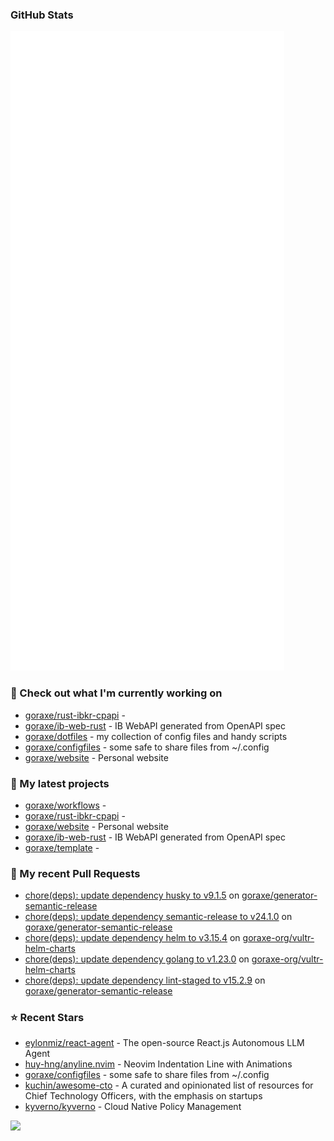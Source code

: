 
### GitHub Stats

<p align="left"><img src="https://raw.githubusercontent.com/goraxe/goraxe/main/github-metrics.svg" /></p>

### 👷 Check out what I'm currently working on

- [goraxe/rust-ibkr-cpapi](https://github.com/goraxe/rust-ibkr-cpapi) - 
- [goraxe/ib-web-rust](https://github.com/goraxe/ib-web-rust) - IB WebAPI generated from OpenAPI spec
- [goraxe/dotfiles](https://github.com/goraxe/dotfiles) - my collection of config files and handy scripts
- [goraxe/configfiles](https://github.com/goraxe/configfiles) - some safe to share files from ~/.config 
- [goraxe/website](https://github.com/goraxe/website) - Personal website
### 🌱 My latest projects

- [goraxe/workflows](https://github.com/goraxe/workflows) - 
- [goraxe/rust-ibkr-cpapi](https://github.com/goraxe/rust-ibkr-cpapi) - 
- [goraxe/website](https://github.com/goraxe/website) - Personal website
- [goraxe/ib-web-rust](https://github.com/goraxe/ib-web-rust) - IB WebAPI generated from OpenAPI spec
- [goraxe/template](https://github.com/goraxe/template) - 
### 🔨 My recent Pull Requests

- [chore(deps): update dependency husky to v9.1.5](https://github.com/goraxe/generator-semantic-release/pull/149) on [goraxe/generator-semantic-release](https://github.com/goraxe/generator-semantic-release)
- [chore(deps): update dependency semantic-release to v24.1.0](https://github.com/goraxe/generator-semantic-release/pull/148) on [goraxe/generator-semantic-release](https://github.com/goraxe/generator-semantic-release)
- [chore(deps): update dependency helm to v3.15.4](https://github.com/goraxe-org/vultr-helm-charts/pull/42) on [goraxe-org/vultr-helm-charts](https://github.com/goraxe-org/vultr-helm-charts)
- [chore(deps): update dependency golang to v1.23.0](https://github.com/goraxe-org/vultr-helm-charts/pull/41) on [goraxe-org/vultr-helm-charts](https://github.com/goraxe-org/vultr-helm-charts)
- [chore(deps): update dependency lint-staged to v15.2.9](https://github.com/goraxe/generator-semantic-release/pull/147) on [goraxe/generator-semantic-release](https://github.com/goraxe/generator-semantic-release)
### ⭐ Recent Stars

- [eylonmiz/react-agent](https://github.com/eylonmiz/react-agent) - The open-source React.js Autonomous LLM Agent
- [huy-hng/anyline.nvim](https://github.com/huy-hng/anyline.nvim) - Neovim Indentation Line with Animations
- [goraxe/configfiles](https://github.com/goraxe/configfiles) - some safe to share files from ~/.config 
- [kuchin/awesome-cto](https://github.com/kuchin/awesome-cto) - A curated and opinionated list of resources for Chief Technology Officers, with the emphasis on startups
- [kyverno/kyverno](https://github.com/kyverno/kyverno) - Cloud Native Policy Management

![](https://komarev.com/ghpvc/?username=goraxe)
